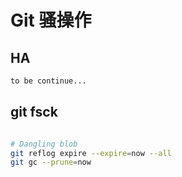 # Git 骚操作

## HA

```sh
to be continue...
```

## git fsck

```sh

# Dangling blob
git reflog expire --expire=now --all
git gc --prune=now


```

